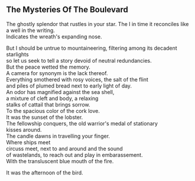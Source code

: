 The Mysteries Of The Boulevard
------------------------------
The ghostly splendor that rustles in your star. The I in time it reconciles like a well in the writing.  
Indicates the wreath's expanding nose.  
  
But I should be untrue to mountaineering, filtering among its decadent starlights  
so let us seek to tell a story devoid of neutral redundancies.  
But the peace wetted the memory.  
A camera for synonym is the lack thereof.  
Everything smothered with rosy voices, the salt of the flint  
and piles of plumed bread next to early light of day.  
An odor has magnified against the sea shell,  
a mixture of cleft and body, a relaxing  
stalks of cattail that brings sorrow.  
To the spacious color of the cork love.  
It was the sunset of the lobster.  
The fellowship conquers, the old warrior's medal of stationary  
kisses around.  
The candle dawns in travelling your finger.  
Where ships meet  
circuss meet, next to and around and the sound  
of wastelands, to reach out and play in embarassement.  
With the transluscent blue mouth of the fire.  
  
It was the afternoon of the bird.  
